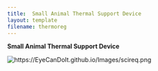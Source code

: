 ```yaml
---
title:  Small Animal Thermal Support Device
layout: template
filename: thermoreg
---
```


**Small Animal Thermal Support Device**


<img src="https://EyeCanDoIt.github.io/Images/scireq.png" alt="https://EyeCanDoIt.github.io/Images/scireq.png" loading="lazy"> 
